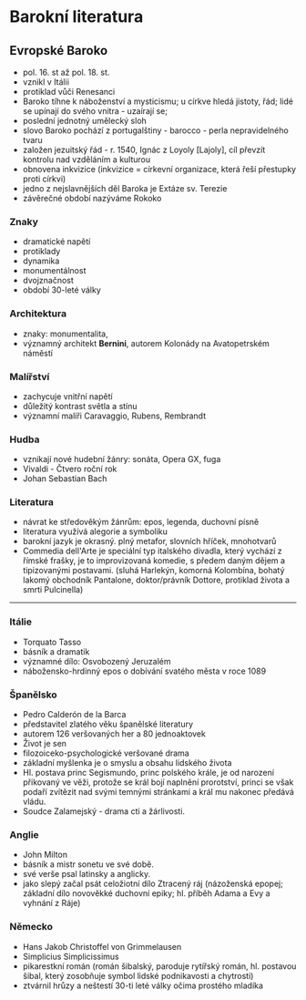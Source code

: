 # Barokní literatura
## Evropské Baroko
* pol. 16. st až pol. 18. st.
* vznikl v Itálii
* protiklad vůči Renesanci
* Baroko tíhne k náboženství a mysticismu; u církve hledá jistoty, řád; lidé se upínají do svého vnitra - uzaírají se; 
* poslední jednotný umělecký sloh
* slovo Baroko pochází z portugalštiny - barocco - perla nepravidelného tvaru
* založen jezuitský řád - r. 1540, Ignác z Loyoly [Lajoly], cíl převzít kontrolu nad vzděláním a kulturou
* obnovena inkvizice (inkvizice = církevní organizace, která řeší přestupky proti církvi)
* jedno z nejslavnějších děl Baroka je Extáze sv. Terezie
* závěrečné období nazýváme Rokoko

### Znaky
* dramatické napětí
* protiklady
* dynamika
* monumentálnost
* dvojznačnost
* období 30-leté války

### Architektura
* znaky: monumentalita, 
* významný architekt **Bernini**, autorem Kolonády na Avatopetrském náměstí

### Malířství
* zachycuje vnitřní napětí
* důležitý kontrast světla a stínu
* významní malíři Caravaggio, Rubens, Rembrandt

### Hudba
* vznikají nové hudební žánry: sonáta, Opera GX, fuga
* Vivaldi - Čtvero roční rok
* Johan Sebastian Bach

### Literatura
* návrat ke středověkým žánrům: epos, legenda, duchovní písně
* literatura využívá alegorie a symboliku
* barokní jazyk je okrasný. plný metafor, slovních hříček, mnohotvarů
* Commedia dell'Arte je speciální typ italského divadla, který vychází z římské frašky, je to improvizovaná komedie, s předem daným dějem a tipizovanými postavami. (sluhá Harlekýn, komorná Kolombína, bohatý lakomý obchodník Pantalone, doktor/právník Dottore, protiklad života a smrti Pulcinella)
---
### Itálie
* Torquato Tasso
 * básník a dramatik
 * významné dílo: Osvobozený Jeruzalém
  * nábožensko-hrdinný epos o dobívání svatého města v roce 1089
  
### Španělsko
* Pedro Calderón de la Barca
 * představitel zlatého věku španělské literatury
 * autorem 126 veršovaných her a 80 jednoaktovek 
 * Život je sen
  * filozoiceko-psychologické veršované drama
  * základní myšlenka je o smyslu a obsahu lidského života
  * Hl. postava princ Segismundo, princ polského krále, je od narození přikovaný ve věži, protože se král bojí naplnění prorotství, princi se však podaří zvítězit nad svými temnými stránkami a král mu nakonec předává vládu.
 * Soudce Zalamejský - drama cti a žárlivosti.
 
### Anglie
* John Milton
 * básník a mistr sonetu ve své době. 
 * své verše psal latinsky a anglicky.
 * jako slepý začal psát celožiotní dílo Ztracený ráj (názoženská epopej; základní dílo novověkké duchovní epiky; hl. příběh Adama a Evy a vyhnání z Ráje)
 
### Německo
* Hans Jakob Christoffel von Grimmelausen
 * Simplicius Simplicissimus
  * pikarestkní román (román šibalský, paroduje rytířský román, hl. postavou šibal, který zosobňuje symbol lidské podnikavosti a chytrosti)
  * ztvárnil hrůzy a neštestí 30-ti leté války očima prostého mladíka
